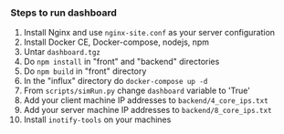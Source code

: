 ### Steps to run dashboard

1. Install Nginx and use ```nginx-site.conf``` as your server configuration
2. Install Docker CE, Docker-compose, nodejs, npm
3. Untar ```dashboard.tgz```
4. Do ```npm install``` in "front" and "backend" directories
5. Do ```npm build``` in "front" directory
6. In the "influx" directory do ```docker-compose up -d```
7. From ```scripts/simRun.py``` change ```dashboard``` variable to 'True'
8. Add your client machine IP addresses to ```backend/4_core_ips.txt```
9. Add your server machine IP addresses to ```backend/8_core_ips.txt```
10. Install ```inotify-tools``` on your machines
